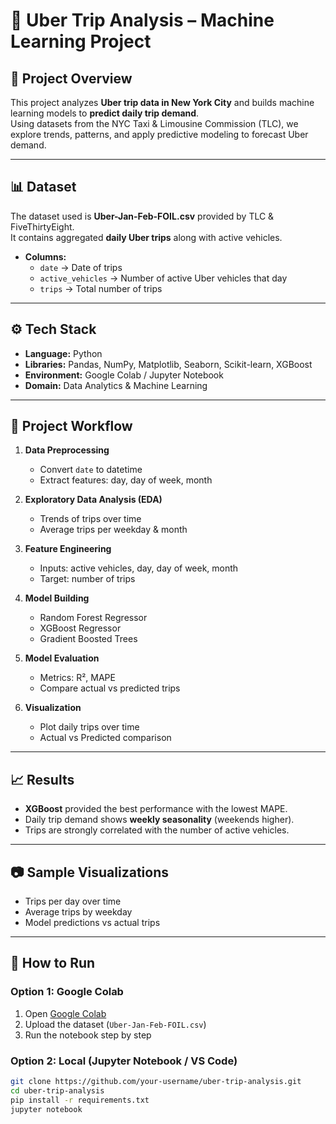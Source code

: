 # 🚖 Uber Trip Analysis – Machine Learning Project

## 📌 Project Overview
This project analyzes **Uber trip data in New York City** and builds machine learning models to **predict daily trip demand**.  
Using datasets from the NYC Taxi & Limousine Commission (TLC), we explore trends, patterns, and apply predictive modeling to forecast Uber demand.

---

## 📊 Dataset
The dataset used is **Uber-Jan-Feb-FOIL.csv** provided by TLC & FiveThirtyEight.  
It contains aggregated **daily Uber trips** along with active vehicles.

- **Columns:**
  - `date` → Date of trips  
  - `active_vehicles` → Number of active Uber vehicles that day  
  - `trips` → Total number of trips  

---

## ⚙️ Tech Stack
- **Language:** Python  
- **Libraries:** Pandas, NumPy, Matplotlib, Seaborn, Scikit-learn, XGBoost  
- **Environment:** Google Colab / Jupyter Notebook  
- **Domain:** Data Analytics & Machine Learning  

---

## 🔑 Project Workflow
1. **Data Preprocessing**  
   - Convert `date` to datetime  
   - Extract features: day, day of week, month  

2. **Exploratory Data Analysis (EDA)**  
   - Trends of trips over time  
   - Average trips per weekday & month  

3. **Feature Engineering**  
   - Inputs: active vehicles, day, day of week, month  
   - Target: number of trips  

4. **Model Building**  
   - Random Forest Regressor  
   - XGBoost Regressor  
   - Gradient Boosted Trees  

5. **Model Evaluation**  
   - Metrics: R², MAPE  
   - Compare actual vs predicted trips  

6. **Visualization**  
   - Plot daily trips over time  
   - Actual vs Predicted comparison  

---

## 📈 Results
- **XGBoost** provided the best performance with the lowest MAPE.  
- Daily trip demand shows **weekly seasonality** (weekends higher).  
- Trips are strongly correlated with the number of active vehicles.  

---

## 📷 Sample Visualizations
- Trips per day over time  
- Average trips by weekday  
- Model predictions vs actual trips  

---

## 🚀 How to Run
### Option 1: Google Colab
1. Open [Google Colab](https://colab.research.google.com/)  
2. Upload the dataset (`Uber-Jan-Feb-FOIL.csv`)  
3. Run the notebook step by step  

### Option 2: Local (Jupyter Notebook / VS Code)
```bash
git clone https://github.com/your-username/uber-trip-analysis.git
cd uber-trip-analysis
pip install -r requirements.txt
jupyter notebook
